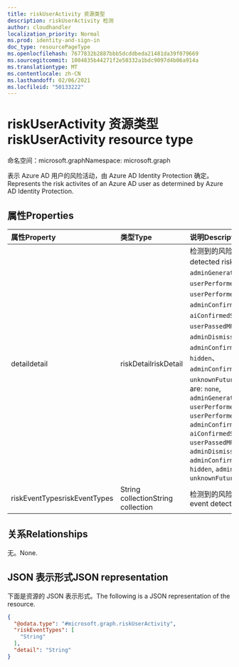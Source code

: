 ```yaml
---
title: riskUserActivity 资源类型
description: riskUserActivity 检测
author: cloudhandler
localization_priority: Normal
ms.prod: identity-and-sign-in
doc_type: resourcePageType
ms.openlocfilehash: 7677832b2887bbb5dcddbeda21481da39f079669
ms.sourcegitcommit: 1004835b44271f2e50332a1bdc9097d4b06a914a
ms.translationtype: MT
ms.contentlocale: zh-CN
ms.lasthandoff: 02/06/2021
ms.locfileid: "50133222"
---
```

# <a name="riskuseractivity-resource-type"></a><span data-ttu-id="0f363-103">riskUserActivity 资源类型</span><span class="sxs-lookup"><span data-stu-id="0f363-103">riskUserActivity resource type</span></span>

<span data-ttu-id="0f363-104">命名空间：microsoft.graph</span><span class="sxs-lookup"><span data-stu-id="0f363-104">Namespace: microsoft.graph</span></span>

<span data-ttu-id="0f363-105">表示 Azure AD 用户的风险活动，由 Azure AD Identity Protection 确定。</span><span class="sxs-lookup"><span data-stu-id="0f363-105">Represents the risk activites of an Azure AD user as determined by Azure AD Identity Protection.</span></span>

## <a name="properties"></a><span data-ttu-id="0f363-106">属性</span><span class="sxs-lookup"><span data-stu-id="0f363-106">Properties</span></span>
|<span data-ttu-id="0f363-107">属性</span><span class="sxs-lookup"><span data-stu-id="0f363-107">Property</span></span>|<span data-ttu-id="0f363-108">类型</span><span class="sxs-lookup"><span data-stu-id="0f363-108">Type</span></span>|<span data-ttu-id="0f363-109">说明</span><span class="sxs-lookup"><span data-stu-id="0f363-109">Description</span></span>|
|:---|:---|:---|
|<span data-ttu-id="0f363-110">detail</span><span class="sxs-lookup"><span data-stu-id="0f363-110">detail</span></span>|<span data-ttu-id="0f363-111">riskDetail</span><span class="sxs-lookup"><span data-stu-id="0f363-111">riskDetail</span></span>|<span data-ttu-id="0f363-112">检测到的风险的详细信息。</span><span class="sxs-lookup"><span data-stu-id="0f363-112">Details of the detected risk.</span></span> <span data-ttu-id="0f363-113">可取值为：`none`、`adminGeneratedTemporaryPassword`、`userPerformedSecuredPasswordChange`、`userPerformedSecuredPasswordReset`、`adminConfirmedSigninSafe`、`aiConfirmedSigninSafe`、`userPassedMFADrivenByRiskBasedPolicy`、`adminDismissedAllRiskForUser`、`adminConfirmedSigninCompromised`、`hidden`、`adminConfirmedUserCompromised`、`unknownFutureValue`。</span><span class="sxs-lookup"><span data-stu-id="0f363-113">Possible values are: `none`, `adminGeneratedTemporaryPassword`, `userPerformedSecuredPasswordChange`, `userPerformedSecuredPasswordReset`, `adminConfirmedSigninSafe`, `aiConfirmedSigninSafe`, `userPassedMFADrivenByRiskBasedPolicy`, `adminDismissedAllRiskForUser`, `adminConfirmedSigninCompromised`, `hidden`, `adminConfirmedUserCompromised`, `unknownFutureValue`.</span></span>|
|<span data-ttu-id="0f363-114">riskEventTypes</span><span class="sxs-lookup"><span data-stu-id="0f363-114">riskEventTypes</span></span>|<span data-ttu-id="0f363-115">String collection</span><span class="sxs-lookup"><span data-stu-id="0f363-115">String collection</span></span>|<span data-ttu-id="0f363-116">检测到的风险事件的类型。</span><span class="sxs-lookup"><span data-stu-id="0f363-116">The type of risk event detected.</span></span>|

## <a name="relationships"></a><span data-ttu-id="0f363-117">关系</span><span class="sxs-lookup"><span data-stu-id="0f363-117">Relationships</span></span>
<span data-ttu-id="0f363-118">无。</span><span class="sxs-lookup"><span data-stu-id="0f363-118">None.</span></span>

## <a name="json-representation"></a><span data-ttu-id="0f363-119">JSON 表示形式</span><span class="sxs-lookup"><span data-stu-id="0f363-119">JSON representation</span></span>
<span data-ttu-id="0f363-120">下面是资源的 JSON 表示形式。</span><span class="sxs-lookup"><span data-stu-id="0f363-120">The following is a JSON representation of the resource.</span></span>
<!-- {
  "blockType": "resource",
  "@odata.type": "microsoft.graph.riskUserActivity"
}
-->
``` json
{
  "@odata.type": "#microsoft.graph.riskUserActivity",
  "riskEventTypes": [
    "String"
  ],
  "detail": "String"
}
```


